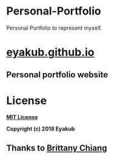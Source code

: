 # Personal-Portfolio
Personal Portfolio to represent myself.

# [eyakub.github.io](https://eyakub.github.io)

## Personal portfolio website
# License
**[MIT License](https://opensource.org/licenses/MIT)**

**Copyright (c) 2018 Eyakub**

## Thanks to [Brittany Chiang](https://github.com/bchiang7/bchiang7.github.io)


